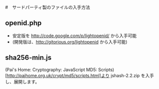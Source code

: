#　サードパーティ製のファイルの入手方法

## openid.php

*  安定版を http://code.google.com/p/lightopenid/ から入手可能
*  (開発版は、http://gitorious.org/lightopenid から入手可能)

## sha256-min.js
  (Pai's Home: Cryptography: JavaScript MD5: Scripts)[http://pajhome.org.uk/crypt/md5/scripts.html]より jshash-2.2.zip を入手し、展開します。



